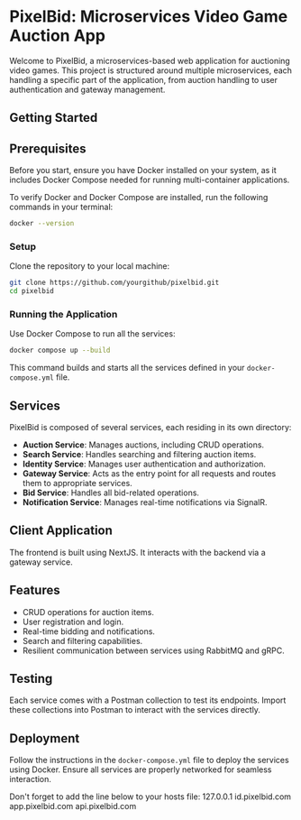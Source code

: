 
# PixelBid: Microservices Video Game Auction App

Welcome to PixelBid, a microservices-based web application for auctioning video games. This project is structured around multiple microservices, each handling a specific part of the application, from auction handling to user authentication and gateway management.

## Getting Started

## Prerequisites

Before you start, ensure you have Docker installed on your system, as it includes Docker Compose needed for running multi-container applications.

To verify Docker and Docker Compose are installed, run the following commands in your terminal:

```bash
docker --version
```

### Setup

Clone the repository to your local machine:

```bash
git clone https://github.com/yourgithub/pixelbid.git
cd pixelbid
```

### Running the Application

Use Docker Compose to run all the services:

```bash
docker compose up --build
```

This command builds and starts all the services defined in your `docker-compose.yml` file.

## Services

PixelBid is composed of several services, each residing in its own directory:

- **Auction Service**: Manages auctions, including CRUD operations.
- **Search Service**: Handles searching and filtering auction items.
- **Identity Service**: Manages user authentication and authorization.
- **Gateway Service**: Acts as the entry point for all requests and routes them to appropriate services.
- **Bid Service**: Handles all bid-related operations.
- **Notification Service**: Manages real-time notifications via SignalR.

## Client Application

The frontend is built using NextJS. It interacts with the backend via a gateway service.

## Features

- CRUD operations for auction items.
- User registration and login.
- Real-time bidding and notifications.
- Search and filtering capabilities.
- Resilient communication between services using RabbitMQ and gRPC.

## Testing

Each service comes with a Postman collection to test its endpoints. Import these collections into Postman to interact with the services directly.

## Deployment

Follow the instructions in the `docker-compose.yml` file to deploy the services using Docker. Ensure all services are properly networked for seamless interaction.

Don't forget to add the line below to your hosts file:
127.0.0.1 id.pixelbid.com app.pixelbid.com api.pixelbid.com

